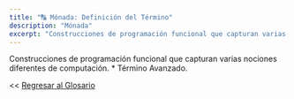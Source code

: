 ```yaml
---
title: "🔠 Mónada: Definición del Término"
description: "Mónada"
excerpt: "Construcciones de programación funcional que capturan varias nociones diferentes de computación. * Término Avanzado."
---
```


Construcciones de programación funcional que capturan varias nociones diferentes de computación. * Término Avanzado.

<< [Regresar al Glosario](https://ciberninjas.com/glosario/)